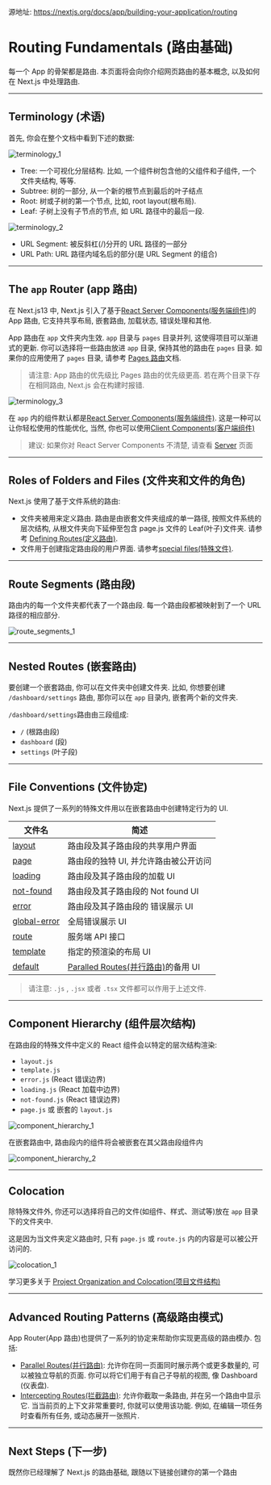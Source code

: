 源地址: https://nextjs.org/docs/app/building-your-application/routing

# Routing Fundamentals (路由基础)

每一个 App 的骨架都是路由. 本页面将会向你介绍网页路由的基本概念, 以及如何在 Next.js 中处理路由.

---

## Terminology (术语)

首先, 你会在整个文档中看到下述的数据:

![terminology_1](https://nextjs.org/_next/image?url=%2Fdocs%2Fdark%2Fterminology-component-tree.png&w=1920&q=75&dpl=dpl_9EKEbD7jAviauyTffgoEyAkQSGtP)

- Tree: 一个可视化分层结构. 比如, 一个组件树包含他的父组件和子组件, 一个文件夹结构, 等等.
- Subtree: 树的一部分, 从一个新的根节点到最后的叶子结点
- Root: 树或子树的第一个节点, 比如, root layout(根布局).
- Leaf: 子树上没有子节点的节点, 如 URL 路径中的最后一段.

![terminology_2](https://nextjs.org/_next/image?url=%2Fdocs%2Fdark%2Fterminology-url-anatomy.png&w=1920&q=75&dpl=dpl_9EKEbD7jAviauyTffgoEyAkQSGtP)

- URL Segment: 被反斜杠(/)分开的 URL 路径的一部分
- URL Path: URL 路径内域名后的部分(是 URL Segment 的组合)

---

## The `app` Router (app 路由)

在 Next.js13 中, Next.js 引入了基于[React Server Components(服务端组件)](https://nextjs.org/docs/app/building-your-application/rendering/server-components)的 App 路由, 它支持共享布局, 嵌套路由, 加载状态, 错误处理和其他.

App 路由在 `app` 文件夹内生效. `app` 目录与 `pages` 目录并列, 这使得项目可以渐进式的更新. 你可以选择将一些路由放进 `app` 目录, 保持其他的路由在 `pages` 目录. 如果你的应用使用了 `pages` 目录, 请参考 [Pages 路由](https://nextjs.org/docs/pages/building-your-application/routing)文档.

> 请注意: App 路由的优先级比 Pages 路由的优先级更高. 若在两个目录下存在相同路由, Next.js 会在构建时报错.

![terminology_3](https://nextjs.org/_next/image?url=%2Fdocs%2Fdark%2Fnext-router-directories.png&w=1920&q=75&dpl=dpl_9EKEbD7jAviauyTffgoEyAkQSGtP)

在 `app` 内的组件默认都是[React Server Components(服务端组件)](https://nextjs.org/docs/app/building-your-application/rendering/server-components). 这是一种可以让你轻松使用的性能优化, 当然, 你也可以使用[Client Components(客户端组件)](https://nextjs.org/docs/app/building-your-application/rendering/client-components)

> 建议: 如果你对 React Server Components 不清楚, 请查看 [Server](https://nextjs.org/docs/app/building-your-application/rendering/server-components) 页面

---

## Roles of Folders and Files (文件夹和文件的角色)

Next.js 使用了基于文件系统的路由:

- 文件夹被用来定义路由. 路由是由嵌套文件夹组成的单一路径, 按照文件系统的层次结构, 从根文件夹向下延伸至包含 page.js 文件的 Leaf(叶子)文件夹. 请参考 [Defining Routes(定义路由)](https://nextjs.org/docs/app/building-your-application/routing/defining-routes).
- 文件用于创建指定路由段的用户界面. 请参考[special files(特殊文件)](https://nextjs.org/docs/app/building-your-application/routing#file-conventions).

---

## Route Segments (路由段)

路由内的每一个文件夹都代表了一个路由段. 每一个路由段都被映射到了一个 URL 路径的相应部分.

![route_segments_1](https://nextjs.org/_next/image?url=%2Fdocs%2Flight%2Froute-segments-to-path-segments.png&w=1920&q=75&dpl=dpl_9EKEbD7jAviauyTffgoEyAkQSGtP)

---

## Nested Routes (嵌套路由)

要创建一个嵌套路由, 你可以在文件夹中创建文件夹. 比如, 你想要创建 `/dashboard/settings` 路由, 那你可以在 `app` 目录内, 嵌套两个新的文件夹.

`/dashboard/settings`路由由三段组成:

- `/` (根路由段)
- `dashboard` (段)
- `settings` (叶子段)

---

## File Conventions (文件协定)

Next.js 提供了一系列的特殊文件用以在嵌套路由中创建特定行为的 UI.

| 文件名                                                                                                | 简述                                                                                                                |
| ----------------------------------------------------------------------------------------------------- | ------------------------------------------------------------------------------------------------------------------- |
| [layout](https://nextjs.org/docs/app/building-your-application/routing/pages-and-layouts#layouts)     | 路由段及其子路由段的共享用户界面                                                                                    |
| [page](https://nextjs.org/docs/app/building-your-application/routing/pages-and-layouts#pages)         | 路由段的独特 UI, 并允许路由被公开访问                                                                               |
| [loading](https://nextjs.org/docs/app/building-your-application/routing/loading-ui-and-streaming)     | 路由段及其子路由段的加载 UI                                                                                         |
| [not-found](https://nextjs.org/docs/app/api-reference/file-conventions/not-found)                     | 路由段及其子路由段的 Not found UI                                                                                   |
| [error](https://nextjs.org/docs/app/building-your-application/routing/error-handling)                 | 路由段及其子路由段的 错误展示 UI                                                                                    |
| [global-error](https://nextjs.org/docs/app/building-your-application/routing/error-handling)          | 全局错误展示 UI                                                                                                     |
| [route](https://nextjs.org/docs/app/building-your-application/routing/route-handlers)                 | 服务端 API 接口                                                                                                     |
| [template](https://nextjs.org/docs/app/building-your-application/routing/pages-and-layouts#templates) | 指定的预渲染的布局 UI                                                                                               |
| [default](https://nextjs.org/docs/app/api-reference/file-conventions/default)                         | [Paralled Routes(并行路由)](https://nextjs.org/docs/app/building-your-application/routing/parallel-routes)的备用 UI |

> 请注意: `.js` , `.jsx` 或者 `.tsx` 文件都可以作用于上述文件.

---

## Component Hierarchy (组件层次结构)

在路由段的特殊文件中定义的 React 组件会以特定的层次结构渲染:

- `layout.js`
- `template.js`
- `error.js` (React 错误边界)
- `loading.js` (React 加载中边界)
- `not-found.js` (React 错误边界)
- `page.js` 或 嵌套的 `layout.js`

![component_hierarchy_1](https://nextjs.org/_next/image?url=%2Fdocs%2Flight%2Ffile-conventions-component-hierarchy.png&w=1920&q=75&dpl=dpl_9EKEbD7jAviauyTffgoEyAkQSGtP)

在嵌套路由中, 路由段内的组件将会被嵌套在其父路由段组件内

![component_hierarchy_2](https://nextjs.org/_next/image?url=%2Fdocs%2Flight%2Fnested-file-conventions-component-hierarchy.png&w=1920&q=75&dpl=dpl_9EKEbD7jAviauyTffgoEyAkQSGtP)

---

## Colocation

除特殊文件外, 你还可以选择将自己的文件(如组件、样式、测试等)放在 `app` 目录下的文件夹中.

这是因为当文件夹定义路由时, 只有 `page.js` 或 `route.js` 内的内容是可以被公开访问的.

![colocation_1](https://nextjs.org/_next/image?url=%2Fdocs%2Flight%2Fproject-organization-colocation.png&w=1920&q=75&dpl=dpl_9EKEbD7jAviauyTffgoEyAkQSGtP)

学习更多关于 [Project Organization and Colocation(项目文件结构)](https://nextjs.org/docs/app/building-your-application/routing/colocation)

---

## Advanced Routing Patterns (高级路由模式)

App Router(App 路由)也提供了一系列的协定来帮助你实现更高级的路由模办. 包括:

- [Parallel Routes(并行路由)](https://nextjs.org/docs/app/building-your-application/routing/parallel-routes): 允许你在同一页面同时展示两个或更多数量的, 可以被独立导航的页面. 你可以将它们用于有自己子导航的视图, 像 Dashboard (仪表盘).
- [Intercepting Routes(拦截路由)](https://nextjs.org/docs/app/building-your-application/routing/intercepting-routes): 允许你截取一条路由, 并在另一个路由中显示它. 当当前页的上下文非常重要时, 你就可以使用该功能. 例如, 在编辑一项任务时查看所有任务, 或动态展开一张照片.

---

## Next Steps (下一步)

既然你已经理解了 Next.js 的路由基础, 跟随以下链接创建你的第一个路由
